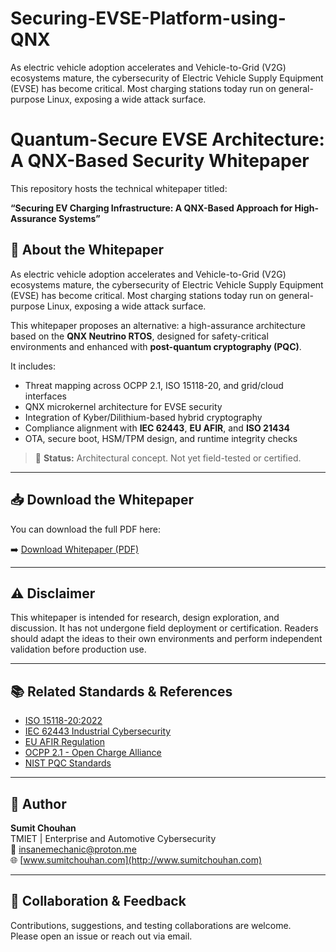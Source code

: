 # Securing-EVSE-Platform-using-QNX
As electric vehicle adoption accelerates and Vehicle-to-Grid (V2G) ecosystems mature, the cybersecurity of Electric Vehicle Supply Equipment (EVSE) has become critical. Most charging stations today run on general-purpose Linux, exposing a wide attack surface.
# Quantum-Secure EVSE Architecture: A QNX-Based Security Whitepaper

This repository hosts the technical whitepaper titled:

**“Securing EV Charging Infrastructure: A QNX-Based Approach for High-Assurance Systems”**

## 📄 About the Whitepaper

As electric vehicle adoption accelerates and Vehicle-to-Grid (V2G) ecosystems mature, the cybersecurity of Electric Vehicle Supply Equipment (EVSE) has become critical. Most charging stations today run on general-purpose Linux, exposing a wide attack surface.

This whitepaper proposes an alternative: a high-assurance architecture based on the **QNX Neutrino RTOS**, designed for safety-critical environments and enhanced with **post-quantum cryptography (PQC)**.

It includes:

- Threat mapping across OCPP 2.1, ISO 15118-20, and grid/cloud interfaces  
- QNX microkernel architecture for EVSE security  
- Integration of Kyber/Dilithium-based hybrid cryptography  
- Compliance alignment with **IEC 62443**, **EU AFIR**, and **ISO 21434**  
- OTA, secure boot, HSM/TPM design, and runtime integrity checks

> 🔐 **Status:** Architectural concept. Not yet field-tested or certified.

---

## 📥 Download the Whitepaper

You can download the full PDF here:

➡️ [Download Whitepaper (PDF)](https://github.com/vu3scd/Securing-EVSE-Platform-using-QNX/blob/main/Securing%20EV%20Charging%20Infrastructure%20-%20signed%20copy.pdf)

---

## ⚠️ Disclaimer

This whitepaper is intended for research, design exploration, and discussion. It has not undergone field deployment or certification. Readers should adapt the ideas to their own environments and perform independent validation before production use.

---

## 📚 Related Standards & References

- [ISO 15118-20:2022](https://www.iso.org/standard/81279.html)
- [IEC 62443 Industrial Cybersecurity](https://webstore.iec.ch/publication/22273)
- [EU AFIR Regulation](https://eur-lex.europa.eu/legal-content/EN/TXT/?uri=CELEX%3A32023R1804)
- [OCPP 2.1 - Open Charge Alliance](https://www.openchargealliance.org/)
- [NIST PQC Standards](https://csrc.nist.gov/Projects/post-quantum-cryptography)

---

## 🧠 Author

**Sumit Chouhan**  
TMIET | Enterprise and Automotive Cybersecurity  
📧 insanemechanic@proton.me  
🌐 [www.sumitchouhan.com](http://www.sumitchouhan.com)

---

## 🤝 Collaboration & Feedback

Contributions, suggestions, and testing collaborations are welcome.  
Please open an issue or reach out via email.

